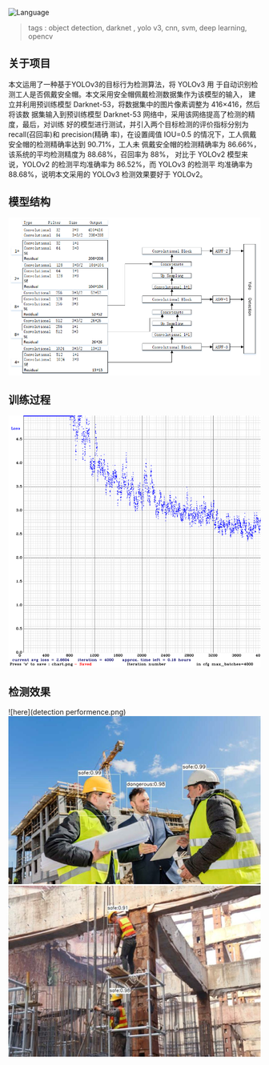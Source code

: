  ![Language](https://img.shields.io/badge/language-opencv--4.20-blue)

 > tags : object detection, darknet , yolo v3, cnn, svm, deep learning, opencv


## 关于项目
本文运用了一种基于YOLOv3的目标行为检测算法，将 YOLOv3 用
于自动识别检测工人是否佩戴安全帽。本文采用安全帽佩戴检测数据集作为该模型的输入，
建立并利用预训练模型 Darknet-53，将数据集中的图片像素调整为 416×416，然后将该数
据集输入到预训练模型 Darknet-53 网络中，采用该网络提高了检测的精度，最后，对训练
好的模型进行测试，并引入两个目标检测的评价指标分别为 recall(召回率)和 precision(精确
率)，在设置阈值 IOU=0.5 的情况下，工人佩戴安全帽的检测精确率达到 90.71%，工人未
佩戴安全帽的检测精确率为 86.66%，该系统的平均检测精度为 88.68%，召回率为 88%，
对比于 YOLOv2 模型来说，YOLOv2 的检测平均准确率为 86.52%，而 YOLOv3 的检测平
均准确率为88.68%，说明本文采用的 YOLOv3 检测效果要好于 YOLOv2。

## 模型结构
![here](architecture.png) 
## 训练过程
![here](chart_yolov3.png) 
## 检测效果
![here](detection performence.png) 
![here](result1.png) 
![here](result2.png) 